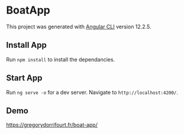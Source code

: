 # BoatApp

This project was generated with [Angular CLI](https://github.com/angular/angular-cli) version 12.2.5.

## Install App

Run `npm install` to install the dependancies.

## Start App

Run `ng serve -o` for a dev server. Navigate to `http://localhost:4200/`.

## Demo

https://gregorydorrifourt.fr/boat-app/
